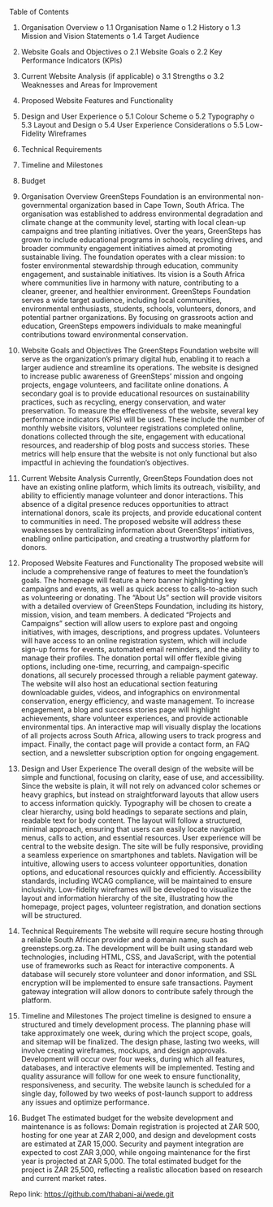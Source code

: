 Table of Contents
1.	Organisation Overview
o	1.1 Organisation Name
o	1.2 History
o	1.3 Mission and Vision Statements
o	1.4 Target Audience
2.	Website Goals and Objectives
o	2.1 Website Goals
o	2.2 Key Performance Indicators (KPIs)
3.	Current Website Analysis (if applicable)
o	3.1 Strengths
o	3.2 Weaknesses and Areas for Improvement
4.	Proposed Website Features and Functionality
5.	Design and User Experience
o	5.1 Colour Scheme
o	5.2 Typography
o	5.3 Layout and Design
o	5.4 User Experience Considerations
o	5.5 Low-Fidelity Wireframes
6.	Technical Requirements
7.	Timeline and Milestones
8.	Budget


1. Organisation Overview
GreenSteps Foundation is an environmental non-governmental organization based in Cape Town, South Africa. The organisation was established to address environmental degradation and climate change at the community level, starting with local clean-up campaigns and tree planting initiatives. Over the years, GreenSteps has grown to include educational programs in schools, recycling drives, and broader community engagement initiatives aimed at promoting sustainable living.
The foundation operates with a clear mission: to foster environmental stewardship through education, community engagement, and sustainable initiatives. Its vision is a South Africa where communities live in harmony with nature, contributing to a cleaner, greener, and healthier environment. GreenSteps Foundation serves a wide target audience, including local communities, environmental enthusiasts, students, schools, volunteers, donors, and potential partner organizations. By focusing on grassroots action and education, GreenSteps empowers individuals to make meaningful contributions toward environmental conservation.

2. Website Goals and Objectives
The GreenSteps Foundation website will serve as the organization’s primary digital hub, enabling it to reach a larger audience and streamline its operations. The website is designed to increase public awareness of GreenSteps’ mission and ongoing projects, engage volunteers, and facilitate online donations. A secondary goal is to provide educational resources on sustainability practices, such as recycling, energy conservation, and water preservation.
To measure the effectiveness of the website, several key performance indicators (KPIs) will be used. These include the number of monthly website visitors, volunteer registrations completed online, donations collected through the site, engagement with educational resources, and readership of blog posts and success stories. These metrics will help ensure that the website is not only functional but also impactful in achieving the foundation’s objectives.

3. Current Website Analysis
Currently, GreenSteps Foundation does not have an existing online platform, which limits its outreach, visibility, and ability to efficiently manage volunteer and donor interactions. This absence of a digital presence reduces opportunities to attract international donors, scale its projects, and provide educational content to communities in need. The proposed website will address these weaknesses by centralizing information about GreenSteps’ initiatives, enabling online participation, and creating a trustworthy platform for donors.

4. Proposed Website Features and Functionality
The proposed website will include a comprehensive range of features to meet the foundation’s goals. The homepage will feature a hero banner highlighting key campaigns and events, as well as quick access to calls-to-action such as volunteering or donating. The “About Us” section will provide visitors with a detailed overview of GreenSteps Foundation, including its history, mission, vision, and team members.
A dedicated “Projects and Campaigns” section will allow users to explore past and ongoing initiatives, with images, descriptions, and progress updates. Volunteers will have access to an online registration system, which will include sign-up forms for events, automated email reminders, and the ability to manage their profiles. The donation portal will offer flexible giving options, including one-time, recurring, and campaign-specific donations, all securely processed through a reliable payment gateway.
The website will also host an educational section featuring downloadable guides, videos, and infographics on environmental conservation, energy efficiency, and waste management. To increase engagement, a blog and success stories page will highlight achievements, share volunteer experiences, and provide actionable environmental tips. An interactive map will visually display the locations of all projects across South Africa, allowing users to track progress and impact. Finally, the contact page will provide a contact form, an FAQ section, and a newsletter subscription option for ongoing engagement.

5. Design and User Experience
The overall design of the website will be simple and functional, focusing on clarity, ease of use, and accessibility. Since the website is plain, it will not rely on advanced color schemes or heavy graphics, but instead on straightforward layouts that allow users to access information quickly.
Typography will be chosen to create a clear hierarchy, using bold headings to separate sections and plain, readable text for body content. The layout will follow a structured, minimal approach, ensuring that users can easily locate navigation menus, calls to action, and essential resources.
User experience will be central to the website design. The site will be fully responsive, providing a seamless experience on smartphones and tablets. Navigation will be intuitive, allowing users to access volunteer opportunities, donation options, and educational resources quickly and efficiently. Accessibility standards, including WCAG compliance, will be maintained to ensure inclusivity. Low-fidelity wireframes will be developed to visualize the layout and information hierarchy of the site, illustrating how the homepage, project pages, volunteer registration, and donation sections will be structured.

6. Technical Requirements
The website will require secure hosting through a reliable South African provider and a domain name, such as greensteps.org.za. The development will be built using standard web technologies, including HTML, CSS, and JavaScript, with the potential use of frameworks such as React for interactive components. A database will securely store volunteer and donor information, and SSL encryption will be implemented to ensure safe transactions. Payment gateway integration will allow donors to contribute safely through the platform.

7. Timeline and Milestones
The project timeline is designed to ensure a structured and timely development process. The planning phase will take approximately one week, during which the project scope, goals, and sitemap will be finalized. The design phase, lasting two weeks, will involve creating wireframes, mockups, and design approvals. Development will occur over four weeks, during which all features, databases, and interactive elements will be implemented. Testing and quality assurance will follow for one week to ensure functionality, responsiveness, and security. The website launch is scheduled for a single day, followed by two weeks of post-launch support to address any issues and optimize performance.

8. Budget
The estimated budget for the website development and maintenance is as follows: Domain registration is projected at ZAR 500, hosting for one year at ZAR 2,000, and design and development costs are estimated at ZAR 15,000. Security and payment integration are expected to cost ZAR 3,000, while ongoing maintenance for the first year is projected at ZAR 5,000. The total estimated budget for the project is ZAR 25,500, reflecting a realistic allocation based on research and current market rates.


Repo link: https://github.com/thabani-ai/wede.git
